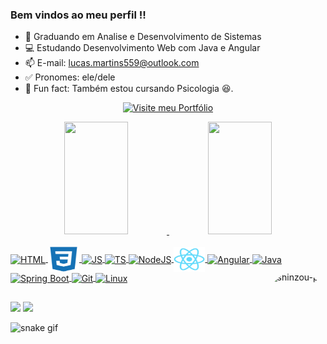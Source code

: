 ### Bem vindos ao meu perfil !!

- 📖 Graduando em Analise e Desenvolvimento de Sistemas
- 💻 Estudando Desenvolvimento Web com Java e Angular
- 📫 E-mail: lucas.martins559@outlook.com
- ✅ Pronomes: ele/dele
- 🧠 Fun fact: Também estou cursando Psicologia 😆. 

<p align="center">
  <a href="https://lucasm.vercel.app/" target="_blank"><img src="https://img.shields.io/badge/-Visite%20meu%20Portfólio-blue?style=flat-square&logo=Google%20Chrome&logoColor=white" alt="Visite meu Portfólio" width="200"></a>
</p>

<div align="center">
  <a href="https://github.com/lmartins12">
  <img width="45%" height="180em" src="https://github-readme-stats.vercel.app/api?username=lmartins12&show_icons=true&theme=github_dark&include_all_commits=true&count_private=true"/>
  <img width="45%" height="180em" src="https://github-readme-stats.vercel.app/api/top-langs/?username=lmartins12&layout=compact&langs_count=7&theme=github_dark"/>
</div>
  
<div style="display: inline_block"><br>

  <img align="center" alt="HTML" height="40" width="50" src="https://cdn.jsdelivr.net/gh/devicons/devicon/icons/html5/html5-plain.svg">
  <img align="center" alt="CSS" height="40" width="50" src="https://raw.githubusercontent.com/devicons/devicon/master/icons/css3/css3-plain.svg">
  <img align="center" alt="JS" height="40" width="50" src="https://cdn.jsdelivr.net/gh/devicons/devicon/icons/javascript/javascript-plain.svg">
  <img align="center" alt="TS" height="40" width="50" src="https://cdn.jsdelivr.net/gh/devicons/devicon/icons/typescript/typescript-plain.svg">
  <img align="center" alt="NodeJS" height="40" width="50" src="https://cdn.jsdelivr.net/gh/devicons/devicon/icons/nodejs/nodejs-plain.svg">
  <img align="center" alt="React" height="40" width="50" src="https://raw.githubusercontent.com/devicons/devicon/master/icons/react/react-original.svg">
  <img align="center" alt="Angular" height="40" width="50" src="https://cdn.jsdelivr.net/gh/devicons/devicon/icons/angularjs/angularjs-plain.svg"> 
  <img align="center" alt="Java" height="40" width="50" src="https://cdn.jsdelivr.net/gh/devicons/devicon/icons/java/java-original.svg">
  <img align="center" alt="Spring Boot" height="40" width="50" src="https://cdn.jsdelivr.net/gh/devicons/devicon/icons/spring/spring-original.svg">
  <img align="center" alt="Git" height="40" width="50" src="https://cdn.jsdelivr.net/gh/devicons/devicon/icons/git/git-original.svg">
  <img align="center" alt="Linux" height="40" width="50" src="https://cdn.jsdelivr.net/gh/devicons/devicon/icons/linux/linux-original.svg">
  <img align="right" alt="shinzou-pic" height="150" style="border-radius:50px;" src="https://media.discordapp.net/attachments/740021704444608544/1015119703489908816/shingeki.png?width=500&height=550">
</div>
  
##

<div>       
  <a href="https://www.linkedin.com/in/lucas-martins-0743b1190/" target="_blank"><img src="https://img.shields.io/badge/-LinkedIn-%230077B5?style=for-the-badge&logo=linkedin&logoColor=white" target="_blank"></a> 
  <a href="mailto:lucas.martins559@outlook.com"><img src="https://img.shields.io/badge/Microsoft_Outlook-0078D4?style=for-the-badge&logo=microsoft-outlook&logoColor=white"></a>

 ![snake gif](https://github.com/lmartins12/lmartins12/blob/output/github-contribution-grid-snake.svg)
 
  </div>
